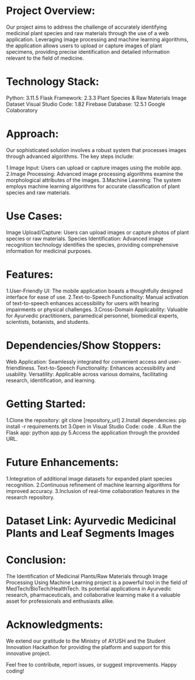 # Project Overview:
Our project aims to address the challenge of accurately identifying medicinal plant species and raw materials through the use of a web application. Leveraging image processing and machine learning algorithms, the application allows users to upload or capture images of plant specimens, providing precise identification and detailed information relevant to the field of medicine.

# Technology Stack:
Python: 3.11.5
Flask Framework: 2.3.3
Plant Species & Raw Materials Image Dataset
Visual Studio Code: 1.82
Firebase Database: 12.5.1
Google Colaboratory

# Approach:
Our sophisticated solution involves a robust system that processes images through advanced algorithms. The key steps include:

1.Image Input: Users can upload or capture images using the mobile app.
2.Image Processing: Advanced image processing algorithms examine the morphological attributes of the images.
3.Machine Learning: The system employs machine learning algorithms for accurate classification of plant species and raw materials.
# Use Cases:
Image Upload/Capture: Users can upload images or capture photos of plant species or raw materials.
Species Identification: Advanced image recognition technology identifies the species, providing comprehensive information for medicinal purposes.
# Features:
1.User-Friendly UI: The mobile application boasts a thoughtfully designed interface for ease of use.
2.Text-to-Speech Functionality: Manual activation of text-to-speech enhances accessibility for users with hearing impairments or physical challenges.
3.Cross-Domain Applicability: Valuable for Ayurvedic practitioners, paramedical personnel, biomedical experts, scientists, botanists, and students.
# Dependencies/Show Stoppers:
Web Application: Seamlessly integrated for convenient access and user-friendliness.
Text-to-Speech Functionality: Enhances accessibility and usability.
Versatility: Applicable across various domains, facilitating research, identification, and learning.
# Getting Started:
1.Clone the repository: git clone [repository_url]
2.Install dependencies: pip install -r requirements.txt
3.Open in Visual Studio Code: code .
4.Run the Flask app: python app.py
5.Access the application through the provided URL.
# Future Enhancements:
1.Integration of additional image datasets for expanded plant species recognition.
2.Continuous refinement of machine learning algorithms for improved accuracy.
3.Inclusion of real-time collaboration features in the research repository.


# Dataset Link: Ayurvedic Medicinal Plants and Leaf Segments Images

# Conclusion:
The Identification of Medicinal Plants/Raw Materials through Image Processing Using Machine Learning project is a powerful tool in the field of MedTech/BioTech/HealthTech. Its potential applications in Ayurvedic research, pharmaceuticals, and collaborative learning make it a valuable asset for professionals and enthusiasts alike.

# Acknowledgments:
We extend our gratitude to the Ministry of AYUSH and the Student Innovation Hackathon for providing the platform and support for this innovative project.

Feel free to contribute, report issues, or suggest improvements. Happy coding!
